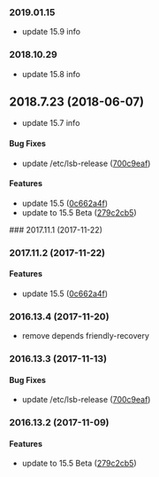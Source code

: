 <a name="2019.01.15"></a>

### 2019.01.15
* update 15.9 info

### 2018.10.29
* update 15.8 info


## 2018.7.23 (2018-06-07)
* update 15.7 info

#### Bug Fixes

*   update /etc/lsb-release ([700c9eaf](https://github.com/linuxdeepin/deepin-desktop-base/commit/700c9eaf3fa1202d7f7233bdedfa88070c8851dd))

#### Features

*   update 15.5 ([0c662a4f](https://github.com/linuxdeepin/deepin-desktop-base/commit/0c662a4fa37e58a902d042d4fc375753ec6bd0f4))
*   update to 15.5 Beta ([279c2cb5](https://github.com/linuxdeepin/deepin-desktop-base/commit/279c2cb514225a993349e1e8496825214e532556))



<a name="2017.11.1"></a>### 2017.11.1 (2017-11-22)
### 2017.11.2 (2017-11-22)

#### Features

*   update 15.5 ([0c662a4f](https://github.com/linuxdeepin/deepin-desktop-base/commit/0c662a4fa37e58a902d042d4fc375753ec6bd0f4))



### 2016.13.4 (2017-11-20)

*   remove depends friendly-recovery



<a name="2016.13.3"></a>
### 2016.13.3 (2017-11-13)


#### Bug Fixes

*   update /etc/lsb-release ([700c9eaf](https://github.com/linuxdeepin/deepin-desktop-base/commit/700c9eaf3fa1202d7f7233bdedfa88070c8851dd))



<a name="2016.13.2"></a>
### 2016.13.2 (2017-11-09)


#### Features

*   update to 15.5 Beta ([279c2cb5](https://github.com/linuxdeepin/deepin-desktop-base/commit/279c2cb514225a993349e1e8496825214e532556))



